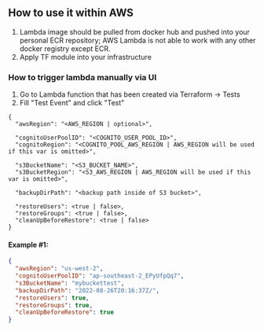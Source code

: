 ## How to use it within AWS

1. Lambda image should be pulled from docker hub and pushed into your personal ECR repository; AWS Lambda is not able to
   work with any other docker registry except ECR.
2. Apply TF module into your infrastructure

### How to trigger lambda manually via UI

1. Go to Lambda function that has been created via Terraform -> Tests
2. Fill "Test Event" and click "Test"

```
{
  "awsRegion": "<AWS_REGION | optional>",
  
  "cognitoUserPoolID": "<COGNITO_USER_POOL_ID>",
  "cognitoRegion": "<COGNITO_POOL_AWS_REGION | AWS_REGION will be used if this var is omitted>",
  
  "s3BucketName": "<S3_BUCKET_NAME>",
  "s3BucketRegion": "<S3_AWS_REGION | AWS_REGION will be used if this var is omitted>",
  
  "backupDirPath": "<backup path inside of S3 bucket>",
  
  "restoreUsers": <true | false>,
  "restoreGroups": <true | false>,
  "cleanUpBeforeRestore": <true | false>
}
```

#### Example #1:

```json
{
  "awsRegion": "us-west-2",
  "cognitoUserPoolID": "ap-southeast-2_EPyUfpQq7",
  "s3BucketName": "mybuckettest",
  "backupDirPath": "2022-08-26T20:16:37Z/",
  "restoreUsers": true,
  "restoreGroups": true,
  "cleanUpBeforeRestore": true
}
```
